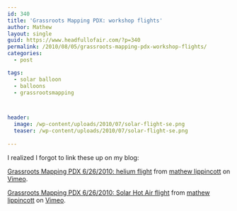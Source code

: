 ```yaml
---
id: 340
title: 'Grassroots Mapping PDX: workshop flights'
author: Mathew
layout: single
guid: https://www.headfullofair.com/?p=340
permalink: /2010/08/05/grassroots-mapping-pdx-workshop-flights/
categories:
  - post

tags:
  - solar balloon
  - balloons
  - grassrootsmapping



header:
  image: /wp-content/uploads/2010/07/solar-flight-se.png
  teaser: /wp-content/uploads/2010/07/solar-flight-se.png
  
---
```

I realized I forgot to link these up on my blog:



[Grassroots Mapping PDX 6/26/2010: helium flight][1] from [mathew lippincott][2] on [Vimeo][3].



[Grassroots Mapping PDX 6/26/2010: Solar Hot Air flight][4] from [mathew lippincott][2] on [Vimeo][3].

 [1]: http://vimeo.com/13441056
 [2]: http://vimeo.com/user4297261
 [3]: http://vimeo.com
 [4]: http://vimeo.com/13441210
